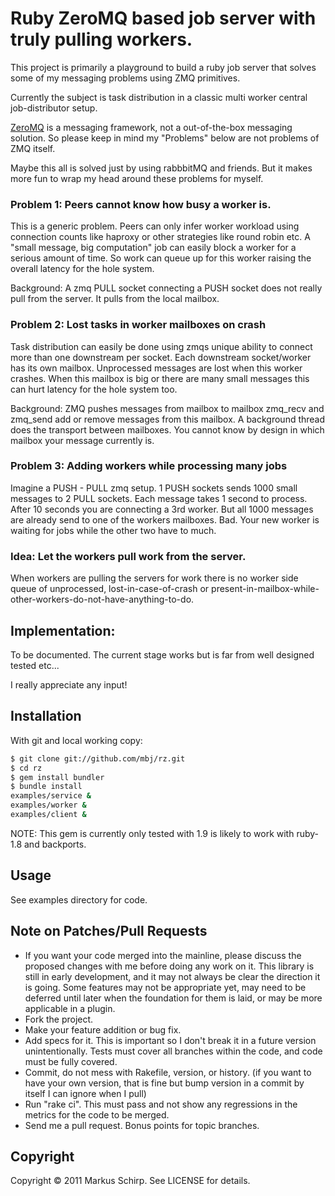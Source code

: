 # Ruby ZeroMQ based job server with truly pulling workers.


This project is primarily a playground to build a ruby job server that solves some of my 
messaging problems using ZMQ primitives. 

Currently the subject is task distribution in a classic multi worker central job-distributor setup.

[ZeroMQ](http://zeromq.org) is a messaging framework, not a out-of-the-box messaging solution. 
So please keep in mind my "Problems" below are not problems of ZMQ itself. 

Maybe this all is solved just by using rabbbitMQ and friends. But it makes more fun to wrap my head around these problems for myself.

### Problem 1: Peers cannot know how busy a worker is.

  This is a generic problem. Peers can only infer worker workload using connection counts 
  like haproxy or other strategies like round robin etc. 
  A "small message, big computation" job can easily block a worker for a serious amount of 
  time. So work can queue up for this worker raising the overall latency for the hole system.

  Background:
    A zmq PULL socket connecting a PUSH socket does not really pull from the server. 
    It pulls from the local mailbox.

### Problem 2: Lost tasks in worker mailboxes on crash

  Task distribution can easily be done using zmqs unique ability to connect more 
  than one downstream per socket. Each downstream socket/worker has its own mailbox. 
  Unprocessed messages are lost when this worker crashes. When this mailbox is big or there 
  are many small messages this can hurt latency for the hole system too.

  Background:
    ZMQ pushes messages from mailbox to mailbox zmq_recv and zmq_send add or remove messages 
    from this mailbox. A background thread does the transport between mailboxes. You cannot know 
    by design in which mailbox your message currently is.

### Problem 3: Adding workers while processing many jobs

  Imagine a PUSH - PULL zmq setup. 1 PUSH sockets sends 1000 small messages to 2 PULL sockets. 
  Each message takes 1 second to process. After 10 seconds you are connecting a 3rd worker. But 
  all 1000 messages are already send to one of the workers mailboxes. Bad. Your new worker is 
  waiting for jobs while the other two have to much.

### Idea: Let the workers pull work from the server. 

  When workers are pulling the servers for work there is no worker side queue of unprocessed,
  lost-in-case-of-crash or present-in-mailbox-while-other-workers-do-not-have-anything-to-do.

## Implementation:

  To be documented. The current stage works but is far from well designed tested etc...

I really appreciate any input!

## Installation

With git and local working copy:

```bash
$ git clone git://github.com/mbj/rz.git
$ cd rz
$ gem install bundler
$ bundle install
examples/service &
examples/worker &
examples/client &
```

NOTE: This gem is currently only tested with 1.9 is likely to work with ruby-1.8 and backports.

## Usage

See examples directory for code.

## Note on Patches/Pull Requests

* If you want your code merged into the mainline, please discuss the proposed changes with me before doing any work on it. This library is still in early development, and it may not always be clear the direction it is going. Some features may not be appropriate yet, may need to be deferred until later when the foundation for them is laid, or may be more applicable in a plugin.
* Fork the project.
* Make your feature addition or bug fix.
* Add specs for it. This is important so I don't break it in a future version unintentionally. Tests must cover all branches within the code, and code must be fully covered.
* Commit, do not mess with Rakefile, version, or history.  (if you want to have your own version, that is fine but bump version in a commit by itself I can ignore when I pull)
* Run "rake ci". This must pass and not show any regressions in the
  metrics for the code to be merged.
* Send me a pull request. Bonus points for topic branches.

## Copyright

Copyright &copy; 2011 Markus Schirp. See LICENSE for details.
